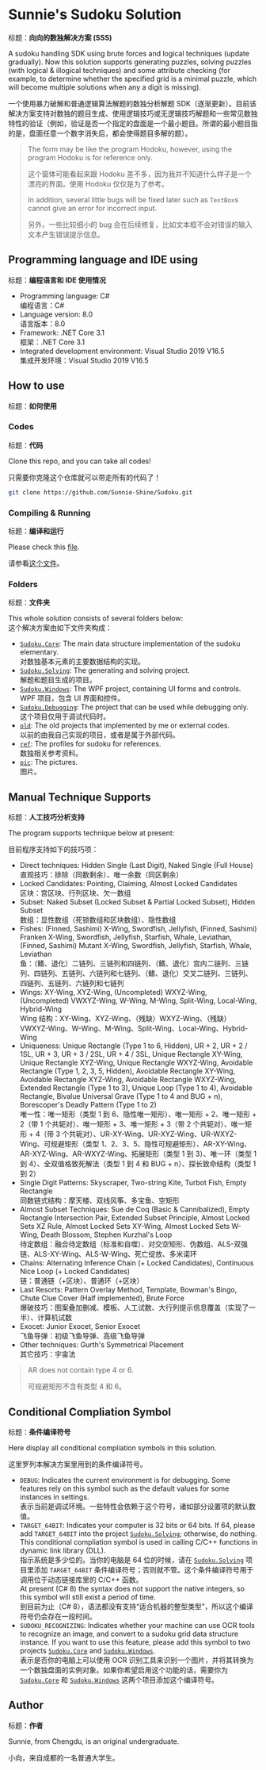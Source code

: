 # Sunnie's Sudoku Solution

标题：**向向的数独解决方案 (SSS)**

A sudoku handling SDK using brute forces and logical techniques (update gradually). Now this solution supports generating puzzles, solving puzzles (with logical & illogical techniques) and some attribute checking (for example, to determine whether the specified grid is a minimal puzzle, which will become multiple solutions when any a digit is missing).

一个使用暴力破解和普通逻辑算法解题的数独分析解题 SDK（逐渐更新）。目前该解决方案支持对数独的题目生成、使用逻辑技巧或无逻辑技巧解题和一些常见数独特性的验证（例如，验证是否一个指定的盘面是一个最小题目。所谓的最小题目指的是，盘面任意一个数字消失后，都会使得题目多解的题）。

> The form may be like the program Hodoku, however, using the program Hodoku is for reference only.
>
> 这个窗体可能看起来跟 Hodoku 差不多，因为我并不知道什么样子是一个漂亮的界面。使用 Hodoku 仅仅是为了参考。
>
> In addition, several little bugs will be fixed later such as `TextBox`s cannot give an error for incorrect input.
>
> 另外，一些比较细小的 bug 会在后续修复，比如文本框不会对错误的输入文本产生错误提示信息。



## Programming language and IDE using

标题：**编程语言和 IDE 使用情况**

* Programming language: C#<br/>编程语言：C#
* Language version: 8.0<br/>语言版本：8.0
* Framework: .NET Core 3.1<br/>框架：.NET Core 3.1
* Integrated development environment: Visual Studio 2019 V16.5<br/>集成开发环境：Visual Studio 2019 V16.5



## How to use

标题：**如何使用**



### Codes

标题：**代码**

Clone this repo, and you can take all codes!

只需要你克隆这个仓库就可以带走所有的代码了！

```bash
git clone https://github.com/Sunnie-Shine/Sudoku.git
```



### Compiling & Running

标题：**编译和运行**

Please check this [file](https://github.com/Sunnie-Shine/Sudoku/blob/master/ref/require/ReadMe.txt).

请参看[这个文件](https://github.com/Sunnie-Shine/Sudoku/blob/master/ref/require/ReadMe.txt)。



### Folders

标题：**文件夹**

This whole solution consists of several folders below:<br/>这个解决方案由如下文件夹构成：

* [`Sudoku.Core`](https://github.com/Sunnie-Shine/Sudoku/tree/master/Sudoku.Core): The main data structure implementation of the sudoku elementary.<br/>对数独基本元素的主要数据结构的实现。
* [`Sudoku.Solving`](https://github.com/Sunnie-Shine/Sudoku/tree/master/Sudoku.Solving): The generating and solving project.<br/>解题和题目生成的项目。
* [`Sudoku.Windows`](https://github.com/Sunnie-Shine/Sudoku/tree/master/Sudoku.Windows): The WPF project, containing UI forms and controls.<br/>WPF 项目，包含 UI 界面和控件。
* [`Sudoku.Debugging`](https://github.com/Sunnie-Shine/Sudoku/tree/master/Sudoku.Debugging): The project that can be used while debugging only.<br/>这个项目仅用于调试代码时。
* [`old`](https://github.com/Sunnie-Shine/Sudoku/tree/master/old): The old projects that implemented by me or external codes.<br/>以前的由我自己实现的项目，或者是属于外部代码。
* [`ref`](https://github.com/Sunnie-Shine/Sudoku/tree/master/ref): The profiles for sudoku for references.<br/>数独相关参考资料。
* [`pic`](https://github.com/Sunnie-Shine/Sudoku/tree/master/pic): The pictures.<br/>图片。



## Manual Technique Supports

标题：**人工技巧分析支持**

The program supports technique below at present:

目前程序支持如下的技巧项：

* Direct techniques: Hidden Single (Last Digit), Naked Single (Full House)<br/>直观技巧：排除（同数剩余）、唯一余数（同区剩余）
* Locked Candidates: Pointing, Claiming, Almost Locked Candidates<br/>区块：宫区块、行列区块、欠一数组
* Subset: Naked Subset (Locked Subset & Partial Locked Subset), Hidden Subset<br/>数组：显性数组（死锁数组和区块数组）、隐性数组
* Fishes: (Finned, Sashimi) X-Wing, Swordfish, Jellyfish, (Finned, Sashimi) Franken X-Wing, Swordfish, Jellyfish, Starfish, Whale, Leviathan, (Finned, Sashimi) Mutant X-Wing, Swordfish, Jellyfish, Starfish, Whale, Leviathan<br/>鱼：（鳍、退化）二链列、三链列和四链列、（鳍、退化）宫内二链列、三链列、四链列、五链列、六链列和七链列、（鳍、退化）交叉二链列、三链列、四链列、五链列、六链列和七链列
* Wings: XY-Wing, XYZ-Wing, (Uncompleted) WXYZ-Wing, (Uncompleted) VWXYZ-Wing, W-Wing, M-Wing, Split-Wing, Local-Wing, Hybrid-Wing<br/>Wing 结构：XY-Wing、XYZ-Wing、（残缺）WXYZ-Wing、（残缺）VWXYZ-Wing、W-Wing、M-Wing、Split-Wing、Local-Wing、Hybrid-Wing
* Uniqueness: Unique Rectangle (Type 1 to 6, Hidden), UR + 2, UR + 2 / 1SL, UR + 3, UR + 3 / 2SL, UR + 4 / 3SL, Unique Rectangle XY-Wing, Unique Rectangle XYZ-Wing, Unique Rectangle WXYZ-Wing, Avoidable Rectangle (Type 1, 2, 3, 5, Hidden), Avoidable Rectangle XY-Wing, Avoidable Rectangle XYZ-Wing, Avoidable Rectangle WXYZ-Wing, Extended Rectangle (Type 1 to 3), Unique Loop (Type 1 to 4), Avoidable Rectangle, Bivalue Universal Grave (Type 1 to 4 and BUG + n), Borescoper's Deadly Pattern (Type 1 to 2)<br/>唯一性：唯一矩形（类型 1 到 6、隐性唯一矩形）、唯一矩形 + 2、唯一矩形 + 2（带 1 个共轭对）、唯一矩形 + 3、唯一矩形 + 3（带 2 个共轭对）、唯一矩形 + 4（带 3 个共轭对）、UR-XY-Wing、UR-XYZ-Wing、UR-WXYZ-Wing、可规避矩形（类型 1、2、3、5、隐性可规避矩形）、AR-XY-Wing、AR-XYZ-Wing、AR-WXYZ-Wing、拓展矩形（类型 1 到 3）、唯一环（类型 1 到 4）、全双值格致死解法（类型 1 到 4 和 BUG + n）、探长致命结构（类型 1 到 2）
* Single Digit Patterns: Skyscraper, Two-string Kite, Turbot Fish, Empty Rectangle<br/>同数链式结构：摩天楼、双线风筝、多宝鱼、空矩形
* Almost Subset Techniques: Sue de Coq (Basic & Cannibalized), Empty Rectangle Intersection Pair, Extended Subset Principle, Almost Locked Sets XZ Rule, Almost Locked Sets XY-Wing, Almost Locked Sets W-Wing, Death Blossom, Stephen Kurzhal's Loop<br/>待定数组：融合待定数组（标准和自噬）、对交空矩形、伪数组、ALS-双强链、ALS-XY-Wing、ALS-W-Wing、死亡绽放、多米诺环
* Chains: Alternating Inference Chain (+ Locked Candidates), Continuous Nice Loop (+ Locked Candidates)<br/>链：普通链（+区块）、普通环（+区块）
* Last Resorts: Pattern Overlay Method, Template, Bowman's Bingo, Chute Clue Cover (Half implemented), Brute Force<br/>爆破技巧：图案叠加删减、模板、人工试数、大行列提示信息覆盖（实现了一半）、计算机试数
* Exocet: Junior Exocet, Senior Exocet<br/>飞鱼导弹：初级飞鱼导弹、高级飞鱼导弹
* Other techniques: Gurth's Symmetrical Placement<br/>其它技巧：宇宙法

> AR does not contain type 4 or 6.
>
> 可规避矩形不含有类型 4 和 6。

## Conditional Compliation Symbol

标题：**条件编译符号**

Here display all conditional compliation symbols in this solution.

这里罗列本解决方案里用到的条件编译符号。

* `DEBUG`: Indicates the current environment is for debugging. Some features rely on this symbol such as the default values for some instances in settings.<br/>表示当前是调试环境。一些特性会依赖于这个符号，诸如部分设置项的默认数值。
* `TARGET_64BIT`: Indicates your computer is 32 bits or 64 bits. If 64, please add `TARGET_64BIT` into the project [`Sudoku.Solving`](https://github.com/Sunnie-Shine/Sudoku/tree/master/Sudoku.Solving); otherwise, do nothing. This conditional compliation symbol is used in calling C/C++ functions in dynamic link library (DLL).<br/>指示系统是多少位的。当你的电脑是 64 位的时候，请在 [`Sudoku.Solving`](https://github.com/Sunnie-Shine/Sudoku/tree/master/Sudoku.Solving) 项目里添加 `TARGET_64BIT` 条件编译符号；否则就不管。这个条件编译符号用于调用位于动态链接库里的 C/C++ 函数。<br/>At present (C# 8) the syntax does not support the native integers, so this symbol will still exist a period of time.<br/>到目前为止（C# 8），语法都没有支持“适合机器的整型类型”，所以这个编译符号仍会存在一段时间。
* `SUDOKU_RECOGNIZING`: Indicates whether your machine can use OCR tools to recognize an image, and convert to a sudoku grid data structure instance. If you want to use this feature, please add this symbol to two projects [`Sudoku.Core`](https://github.com/Sunnie-Shine/Sudoku/tree/master/Sudoku.Core) and [`Sudoku.Windows`](https://github.com/Sunnie-Shine/Sudoku/tree/master/Sudoku.Windows).<br/>表示是否你的电脑上可以使用 OCR 识别工具来识别一个图片，并将其转换为一个数独盘面的实例对象。如果你希望启用这个功能的话，需要你为 [`Sudoku.Core`](https://github.com/Sunnie-Shine/Sudoku/tree/master/Sudoku.Core) 和 [`Sudoku.Windows`](https://github.com/Sunnie-Shine/Sudoku/tree/master/Sudoku.Windows) 这两个项目添加这个编译符号。



## Author

标题：**作者**

Sunnie, from Chengdu, is an original undergraduate.

小向，来自成都的一名普通大学生。

